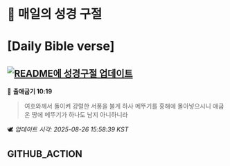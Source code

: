# 🙏 매일의 성경 구절
# [Daily Bible verse]
## [![README에 성경구절 업데이트](https://github.com/DONGSUKA/first_test/actions/workflows/update-readme-bible.yml/badge.svg)](https://github.com/DONGSUKA/first_test/actions/workflows/update-readme-bible.yml)
<!-- START_BIBLE_VERSE -->
📖 **출애굽기 10:19**
> 여호와께서 돌이켜 강렬한 서풍을 불게 하사 메뚜기를 홍해에 몰아넣으시니 애굽 온 땅에 메뚜기가 하나도 남지 아니하니라

🕊️ _업데이트 시각: 2025-08-26 15:58:39 KST_
  <!-- END_BIBLE_VERSE -->
## GITHUB_ACTION
